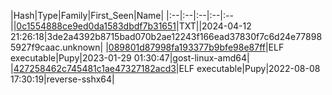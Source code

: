 |Hash|Type|Family|First_Seen|Name|
|:--|:--|:--|:--|:--||[0c1554888ce9ed0da1583dbdf7b31651](https://www.virustotal.com/gui/file/0c1554888ce9ed0da1583dbdf7b31651)|TXT||2024-04-12 21:26:18|3de2a4392b8715bad070b2ae12243f166ead37830f7c6d24e778985927f9caac.unknown|
|[089801d87998fa193377b9bfe98e87ff](https://www.virustotal.com/gui/file/089801d87998fa193377b9bfe98e87ff)|ELF executable|Pupy|2023-01-29 01:30:47|gost-linux-amd64|
|[427258462c745481c1ae47327182acd3](https://www.virustotal.com/gui/file/427258462c745481c1ae47327182acd3)|ELF executable|Pupy|2022-08-08 17:30:19|reverse-sshx64|
